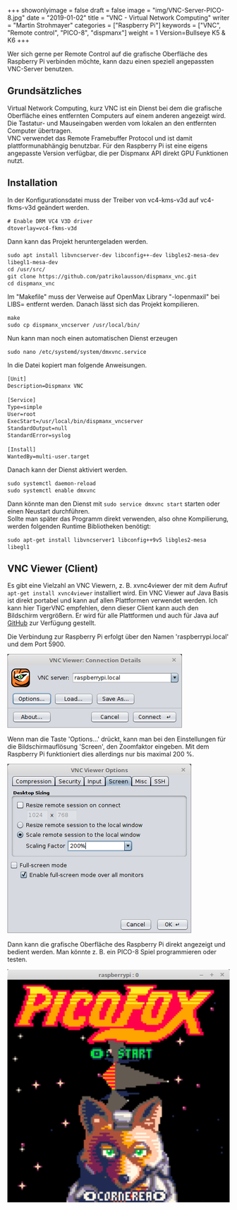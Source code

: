 ﻿+++
showonlyimage = false
draft = false
image = "img/VNC-Server-PICO-8.jpg"
date = "2019-01-02"
title = "VNC - Virtual Network Computing"
writer = "Martin Strohmayer"
categories = ["Raspberry Pi"]
keywords = ["VNC", "Remote control", "PICO-8", "dispmanx"]
weight = 1
Version=Bullseye K5 & K6
+++


Wer sich gerne per Remote Control auf die grafische Oberfläche des Raspberry Pi verbinden möchte, kann dazu einen speziell angepassten VNC-Server benutzen.
<!--more-->

## Grundsätzliches

Virtual Network Computing, kurz VNC ist ein Dienst bei dem die grafische Oberfläche eines entfernten Computers auf einem anderen angezeigt wird. Die Tastatur- und Mauseingaben werden vom lokalen an den entfernten Computer übertragen.  
VNC verwendet das Remote Framebuffer Protocol und ist damit plattformunabhängig benutzbar. Für den Raspberry Pi ist eine eigens angepasste Version verfügbar, die per Dispmanx API direkt GPU Funktionen nutzt.


## Installation

In der Konfigurationsdatei muss der Treiber von vc4-kms-v3d auf vc4-fkms-v3d geändert werden.

```
# Enable DRM VC4 V3D driver
dtoverlay=vc4-fkms-v3d
```

Dann kann das Projekt heruntergeladen werden.

```
sudo apt install libvncserver-dev libconfig++-dev libgles2-mesa-dev libegl1-mesa-dev 
cd /usr/src/
git clone https://github.com/patrikolausson/dispmanx_vnc.git
cd dispmanx_vnc
```

Im "Makefile" muss der Verweise auf OpenMax Library "-lopenmaxil" bei LIBS= entfernt werden.
Danach lässt sich das Projekt kompilieren.

```
make
sudo cp dispmanx_vncserver /usr/local/bin/
```

Nun kann man noch einen automatischen Dienst erzeugen

```
sudo nano /etc/systemd/system/dmxvnc.service
```

In die Datei kopiert man folgende Anweisungen.  

```
[Unit]
Description=Dispmanx VNC

[Service]
Type=simple
User=root
ExecStart=/usr/local/bin/dispmanx_vncserver
StandardOutput=null
StandardError=syslog

[Install]
WantedBy=multi-user.target
```

Danach kann der Dienst aktiviert werden.

```
sudo systemctl daemon-reload
sudo systemctl enable dmxvnc
```

Dann könnte man den Dienst mit ``sudo service dmxvnc start`` starten oder einen Neustart durchführen.  
Sollte man später das Programm direkt verwenden, also ohne Kompilierung, werden folgenden Runtime Bibliotheken benötigt:

```
sudo apt-get install libvncserver1 libconfig++9v5 libgles2-mesa libegl1
```

## VNC Viewer (Client)

Es gibt eine Vielzahl an VNC Viewern, z. B. xvnc4viewer der mit dem Aufruf ``apt-get install xvnc4viewer`` installiert wird. Ein VNC Viewer auf Java Basis ist direkt portabel und kann auf allen Plattformen verwendet werden. Ich kann hier TigerVNC empfehlen, denn dieser Client kann auch den Bildschirm vergrößern. Er wird für alle Plattformen und auch für Java auf [GitHub](https://github.com/TigerVNC/tigervnc/releases) zur Verfügung gestellt.  

Die Verbindung zur Raspberry Pi erfolgt über den Namen 'raspberrypi.local' und dem Port 5900.

![VNC Viewer Verbindungseinstellungen](../../img/VNC-Viewer-Connection.png) 

Wenn man die Taste 'Options...' drückt, kann man bei den Einstellungen für die Bildschirmauflösung 'Screen', den Zoomfaktor eingeben. Mit dem Raspberry Pi funktioniert dies allerdings nur bis maximal 200 %.
 
![VNC Viewer Einstellungen Screen](../../img/VNC-Viewer-Options-Screen.png) 

Dann kann die grafische Oberfläche des Raspberry Pi direkt angezeigt und bedient werden. Man könnte z. B. ein PICO-8 Spiel programmieren oder testen.

![VNC Viewer 200% PICO-8 Splore](../../img/VNC-Server-PICO-8.png)

<!--
## Referenzen

[PICO-8 Handheld-Spielkonsole mit Waveshare LCD HAT](../wavesharelcdhat)  
-->

